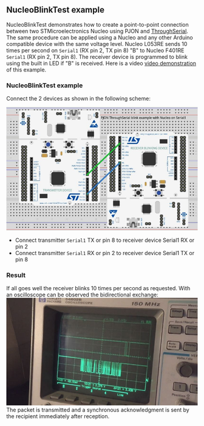 ## NucleoBlinkTest example
NucleoBlinkTest demonstrates how to create a point-to-point connection between two STMicroelectronics Nucleo using PJON and [ThroughSerial](https://github.com/gioblu/PJON/tree/master/src/strategies/ThroughSerial). The same procedure can be applied using a Nucleo and any other Arduino compatible device with the same voltage level. Nucleo L053RE sends 10 times per second on `Serial1` (RX pin 2, TX pin 8) "B" to Nucleo F401RE `Serial1` (RX pin 2, TX pin 8). The receiver device is programmed to blink using the built in LED if "B" is received. Here is a video [video demonstration](https://www.youtube.com/watch?v=ztZXRkLhZl8) of this example.

### NucleoBlinkTest example
Connect the 2 devices as shown in the following scheme:

![PJON STM32 Nucleo Blink example](images/PJON-TS-Nucleo.jpg)
- Connect transmitter `Serial1` TX or pin 8 to receiver device Serial1 RX or pin 2
- Connect transmitter `Serial1` RX or pin 2 to receiver device Serial1 TX or pin 8

### Result
If all goes well the receiver blinks 10 times per second as requested. With an oscilloscope can be observed the bidirectional exchange:
![PJON STM32 Nucleo Blink example seen in the oscilloscope](images/PJON-TS-Nucleo-oscillo.jpg)
The packet is transmitted and a synchronous acknowledgment is sent by the recipient immediately after reception.
